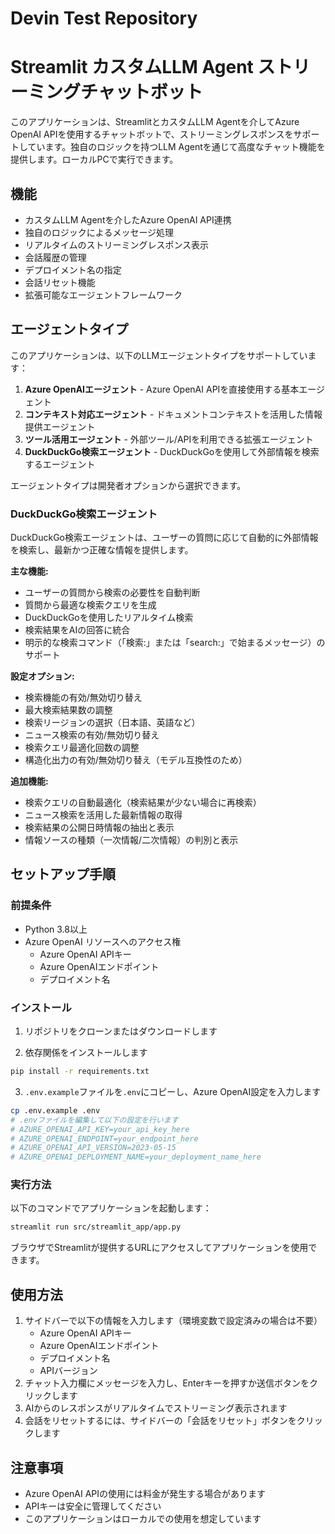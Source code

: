 # Devin Test Repository

# Streamlit カスタムLLM Agent ストリーミングチャットボット

このアプリケーションは、StreamlitとカスタムLLM Agentを介してAzure OpenAI APIを使用するチャットボットで、ストリーミングレスポンスをサポートしています。独自のロジックを持つLLM Agentを通じて高度なチャット機能を提供します。ローカルPCで実行できます。

## 機能

- カスタムLLM Agentを介したAzure OpenAI API連携
- 独自のロジックによるメッセージ処理
- リアルタイムのストリーミングレスポンス表示
- 会話履歴の管理
- デプロイメント名の指定
- 会話リセット機能
- 拡張可能なエージェントフレームワーク

## エージェントタイプ

このアプリケーションは、以下のLLMエージェントタイプをサポートしています：

1. **Azure OpenAIエージェント** - Azure OpenAI APIを直接使用する基本エージェント
2. **コンテキスト対応エージェント** - ドキュメントコンテキストを活用した情報提供エージェント
3. **ツール活用エージェント** - 外部ツール/APIを利用できる拡張エージェント
4. **DuckDuckGo検索エージェント** - DuckDuckGoを使用して外部情報を検索するエージェント

エージェントタイプは開発者オプションから選択できます。

### DuckDuckGo検索エージェント

DuckDuckGo検索エージェントは、ユーザーの質問に応じて自動的に外部情報を検索し、最新かつ正確な情報を提供します。

**主な機能:**
- ユーザーの質問から検索の必要性を自動判断
- 質問から最適な検索クエリを生成
- DuckDuckGoを使用したリアルタイム検索
- 検索結果をAIの回答に統合
- 明示的な検索コマンド（「検索:」または「search:」で始まるメッセージ）のサポート

**設定オプション:**
- 検索機能の有効/無効切り替え
- 最大検索結果数の調整
- 検索リージョンの選択（日本語、英語など）
- ニュース検索の有効/無効切り替え
- 検索クエリ最適化回数の調整
- 構造化出力の有効/無効切り替え（モデル互換性のため）

**追加機能:**
- 検索クエリの自動最適化（検索結果が少ない場合に再検索）
- ニュース検索を活用した最新情報の取得
- 検索結果の公開日時情報の抽出と表示
- 情報ソースの種類（一次情報/二次情報）の判別と表示

## セットアップ手順

### 前提条件

- Python 3.8以上
- Azure OpenAI リソースへのアクセス権
  - Azure OpenAI APIキー
  - Azure OpenAIエンドポイント
  - デプロイメント名

### インストール

1. リポジトリをクローンまたはダウンロードします

2. 依存関係をインストールします
```bash
pip install -r requirements.txt
```

3. `.env.example`ファイルを`.env`にコピーし、Azure OpenAI設定を入力します
```bash
cp .env.example .env
# .envファイルを編集して以下の設定を行います
# AZURE_OPENAI_API_KEY=your_api_key_here
# AZURE_OPENAI_ENDPOINT=your_endpoint_here
# AZURE_OPENAI_API_VERSION=2023-05-15
# AZURE_OPENAI_DEPLOYMENT_NAME=your_deployment_name_here
```

### 実行方法

以下のコマンドでアプリケーションを起動します：
```bash
streamlit run src/streamlit_app/app.py
```

ブラウザでStreamlitが提供するURLにアクセスしてアプリケーションを使用できます。

## 使用方法

1. サイドバーで以下の情報を入力します（環境変数で設定済みの場合は不要）
   - Azure OpenAI APIキー
   - Azure OpenAIエンドポイント
   - デプロイメント名
   - APIバージョン
2. チャット入力欄にメッセージを入力し、Enterキーを押すか送信ボタンをクリックします
3. AIからのレスポンスがリアルタイムでストリーミング表示されます
4. 会話をリセットするには、サイドバーの「会話をリセット」ボタンをクリックします

## 注意事項

- Azure OpenAI APIの使用には料金が発生する場合があります
- APIキーは安全に管理してください
- このアプリケーションはローカルでの使用を想定しています
